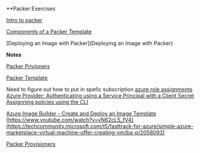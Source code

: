 **Packer Exercises 


[Intro to packer](https://classroom.udacity.com/nanodegrees/nd082/parts/07bea1bd-9a45-4e1e-b79d-4a17b32e9faf/modules/7ddc5964-272c-4ffe-8353-a52f51a090cb/lessons/a1bde9e8-95f4-4686-8022-c5ed0395a23d/concepts/f341bcb0-3c12-485a-8fda-9ee9761f66ce)

[Components of a Packer Template](https://classroom.udacity.com/nanodegrees/nd082/parts/07bea1bd-9a45-4e1e-b79d-4a17b32e9faf/modules/7ddc5964-272c-4ffe-8353-a52f51a090cb/lessons/a1bde9e8-95f4-4686-8022-c5ed0395a23d/concepts/6cb626d0-4ff0-44c0-ae0e-039fa3111940)

[Deploying an Image with Packer](Deploying an Image with Packer)

**Notes**

[Packer Privioners](https://www.packer.io/docs/provisioners)

[Packer Template](https://video.udacity-data.com/topher/2020/September/5f68e6f4_demo/demo.json)

Need to figure out how to put in spefic subscription 
[azure role assignments](https://registry.terraform.io/providers/hashicorp/azurerm/latest/docs/resources/role_assignment)  
[Azure Provider: Authenticating using a Service Principal with a Client Secret](https://registry.terraform.io/providers/hashicorp/azurerm/latest/docs/guides/service_principal_client_secret)  
[Assignning policies using the CLI](https://azurecitadel.com/automation/policy/cli/)  

[Azure Image Builder - Create and Deploy an Image Template](https://www.youtube.com/watch?v=vN62cL5_fV4)  
[https://www.youtube.com/watch?v=vN62cL5_fV4](https://techcommunity.microsoft.com/t5/fasttrack-for-azure/simple-azure-marketplace-virtual-machine-offer-creating-vm/ba-p/2058093)  

[Packer Provisioners](https://www.packer.io/docs/provisioners)  

